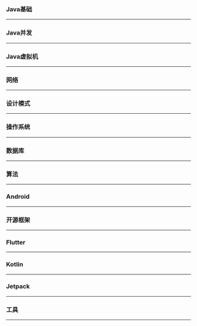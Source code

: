 

### Java基础
---


### Java并发
---


### Java虚拟机
---


### 网络
------


### 设计模式
------


### 操作系统
------


### 数据库
------


### 算法
------


### Android
------

### 开源框架
------


### Flutter
------


### Kotlin
------


### Jetpack
------

### 工具
------


